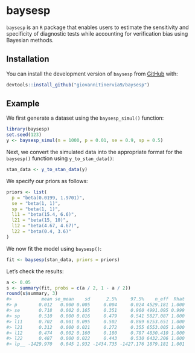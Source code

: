 
<!-- README.md is generated from README.Rmd. Please edit that file -->

# baysesp

<!-- badges: start -->
<!-- badges: end -->

`baysesp` is an `R` package that enables users to estimate the
sensitivity and specificity of diagnostic tests while accounting for
verification bias using Bayesian methods.

## Installation

You can install the development version of `baysesp` from
[GitHub](https://github.com/giovannitinervia9/baysesp) with:

``` r
devtools::install_github("giovannitinervia9/baysesp")
```

## Example

We first generate a dataset using the `baysesp_simul()` function:

``` r
library(baysesp)
set.seed(123)
y <- baysesp_simul(n = 1000, p = 0.01, se = 0.9, sp = 0.5)
```

Next, we convert the simulated data into the appropriate format for the
`baysesp()` function using `y_to_stan_data()`:

``` r
stan_data <- y_to_stan_data(y)
```

We specify our priors as follows:

``` r
priors <- list(
  p = "beta(0.0199, 1.9701)",
  se = "beta(1, 1)",
  sp = "beta(1, 1)",
  l11 = "beta(15.4, 6.6)",
  l21 = "beta(15, 10)",
  l12 = "beta(4.67, 4.67)",
  l22 = "beta(0.4, 3.6)"
)
```

We now fit the model using `baysesp()`:

``` r
fit <- baysesp(stan_data, priors = priors)
```

Let’s check the results:

``` r
a <- 0.05
s <- summary(fit, probs = c(a / 2, 1 - a / 2))
round(s$summary, 3)
#>           mean se_mean    sd      2.5%     97.5%    n_eff  Rhat
#> p        0.012   0.000 0.005     0.004     0.024 4529.181 1.000
#> se       0.718   0.002 0.165     0.351     0.960 4991.095 0.999
#> sp       0.510   0.000 0.016     0.479     0.541 5827.087 1.000
#> l11      0.702   0.001 0.095     0.502     0.869 6253.651 1.000
#> l21      0.312   0.000 0.021     0.272     0.355 6553.005 1.000
#> l12      0.474   0.002 0.160     0.180     0.787 4830.410 1.000
#> l22      0.487   0.000 0.022     0.443     0.530 6432.206 1.000
#> lp__ -1429.970   0.045 1.932 -1434.735 -1427.176 1879.181 1.001
```
